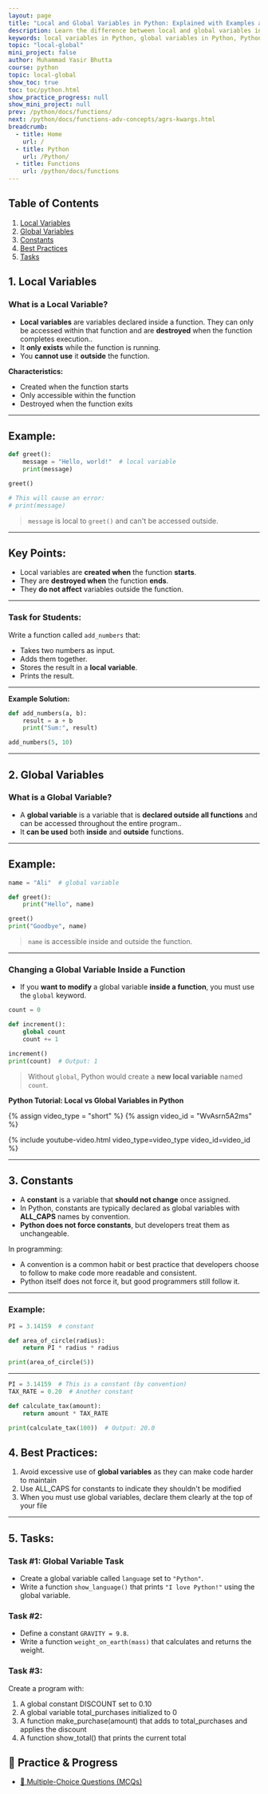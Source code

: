 ```yaml
---
layout: page
title: "Local and Global Variables in Python: Explained with Examples and Tasks | Python for Beginners"
description: Learn the difference between local and global variables in Python with simple explanations, practical examples, and beginner-friendly tasks. Understand constants, best practices, and how to manage variables effectively in your programs.
keywords: local variables in Python, global variables in Python, Python constants, Python variable examples, Python beginner tasks, Python global keyword, Python local vs global variables, Python programming basics, how to use variables in Python, Python coding exercises, Python for Beginners, python tutorial for beginners
topic: "local-global"
mini_project: false
author: Muhammad Yasir Bhutta
course: python
topic: local-global
show_toc: true
toc: toc/python.html
show_practice_progress: null
show_mini_project: null
prev: /python/docs/functions/
next: /python/docs/functions-adv-concepts/agrs-kwargs.html
breadcrumb:
  - title: Home
    url: /
  - title: Python
    url: /Python/
  - title: Functions
    url: /python/docs/functions
---
```


## Table of Contents

1. [Local Variables](#1-local-variables)
2. [Global Variables](#2-global-variables)
3. [Constants](#3-constants)
4. [Best Practices](#4-best-practices)
5. [Tasks](#5-tasks)

## 1. Local Variables

### What is a Local Variable?

- **Local variables** are variables declared inside a function. They can only be accessed within that function and are **destroyed** when the function completes execution..
- It **only exists** while the function is running.
- You **cannot use** it **outside** the function.

**Characteristics:**
- Created when the function starts
- Only accessible within the function
- Destroyed when the function exits
  
---
## Example:

```python
def greet():
    message = "Hello, world!"  # local variable
    print(message)

greet()

# This will cause an error:
# print(message)
```
> `message` is local to `greet()` and can't be accessed outside.

---
## Key Points:
- Local variables are **created when** the function **starts**.
- They are **destroyed when** the function **ends**.
- They **do not affect** variables outside the function.

---
### Task for Students:

Write a function called `add_numbers` that:
- Takes two numbers as input.
- Adds them together.
- Stores the result in a **local variable**.
- Prints the result.

---
**Example Solution:**
```python
def add_numbers(a, b):
    result = a + b
    print("Sum:", result)

add_numbers(5, 10)
```

---

## 2. Global Variables

### What is a Global Variable?

- A **global variable** is a variable that is **declared outside all functions** and can be accessed throughout the entire program..
- It **can be used** both **inside** and **outside** functions.

---
## Example:

```python
name = "Ali"  # global variable

def greet():
    print("Hello", name)

greet()
print("Goodbye", name)
```
> `name` is accessible inside and outside the function.

---

### Changing a Global Variable Inside a Function

- If you **want to modify** a global variable **inside a function**, you must use the `global` keyword.

```python
count = 0

def increment():
    global count
    count += 1

increment()
print(count)  # Output: 1
```

> Without `global`, Python would create a **new local variable** named `count`.

**Python Tutorial: Local vs Global Variables in Python**

{% assign video_type = "short" %}
{% assign video_id = "WvAsrn5A2ms" %}

{% include youtube-video.html video_type=video_type video_id=video_id %}

---

## 3. Constants

- A **constant** is a variable that **should not change** once assigned.
- In Python, constants are typically declared as global variables with **ALL_CAPS** names by convention.
- **Python does not force constants**, but developers treat them as unchangeable.

In programming:
- A convention is a common habit or best practice that developers choose to follow to make code more readable and consistent.
- Python itself does not force it, but good programmers still follow it.

---
### Example:

```python
PI = 3.14159  # constant

def area_of_circle(radius):
    return PI * radius * radius

print(area_of_circle(5))
```

---

```python
PI = 3.14159  # This is a constant (by convention)
TAX_RATE = 0.20  # Another constant

def calculate_tax(amount):
    return amount * TAX_RATE

print(calculate_tax(100))  # Output: 20.0
```

## 4. Best Practices:

1. Avoid excessive use of **global variables** as they can make code harder to maintain
2. Use ALL_CAPS for constants to indicate they shouldn't be modified
3. When you must use global variables, declare them clearly at the top of your file

---

## 5. Tasks:

### Task #1: Global Variable Task
- Create a global variable called `language` set to `"Python"`.
- Write a function `show_language()` that prints `"I love Python!"` using the global variable.

### Task #2:
- Define a constant `GRAVITY = 9.8`.
- Write a function `weight_on_earth(mass)` that calculates and returns the weight.

### Task #3:
Create a program with:
1. A global constant DISCOUNT set to 0.10
2. A global variable total_purchases initialized to 0
3. A function make_purchase(amount) that adds to total_purchases and applies the discount
4. A function show_total() that prints the current total

## 🧠 Practice & Progress

- [📝 Multiple-Choice Questions (MCQs)](practice-and-progress/mcqs-local-global.md)